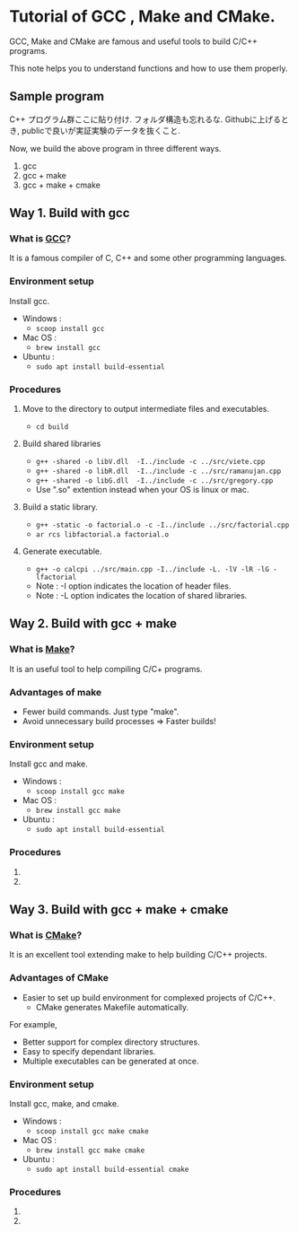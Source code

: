 # Tutorial of GCC , Make and CMake.
GCC, Make and CMake are famous and useful tools to build C/C++ programs.

This note helps you to understand functions and how to use them properly.

## Sample program

C++ プログラム群ここに貼り付け. 
フォルダ構造も忘れるな. 
Githubに上げるとき, publicで良いが実証実験のデータを抜くこと.


Now, we build the above program in three different ways.
1. gcc
2. gcc + make
3. gcc + make + cmake

## Way 1. Build with gcc
### What is [GCC](https://gcc.gnu.org/)?
It is a famous compiler of C, C++ and some other programming languages.

### Environment setup
Install gcc.
- Windows : 
    - `scoop install gcc`
- Mac OS : 
    - `brew install gcc`
- Ubuntu : 
    - `sudo apt install build-essential`

### Procedures

1. Move to the directory to output intermediate files and executables.
    - `cd build`

2. Build shared libraries
    - `g++ -shared -o libV.dll  -I../include -c ../src/viete.cpp`
    - `g++ -shared -o libR.dll  -I../include -c ../src/ramanujan.cpp`
    - `g++ -shared -o libG.dll  -I../include -c ../src/gregory.cpp`
    - Use ".so" extention instead when your OS is linux or mac.


3. Build a static library.
    - `g++ -static -o factorial.o -c -I../include ../src/factorial.cpp`
    - `ar rcs libfactorial.a factorial.o`


4. Generate executable.
    - `g++ -o calcpi ../src/main.cpp -I../include -L. -lV -lR -lG -lfactorial`
    - Note : -I option indicates the location of header files.
    - Note : -L option indicates the location of shared libraries.


## Way 2. Build with gcc + make
### What is [Make](https://www.gnu.org/software/make/)?
It is an useful tool to help compiling C/C+ programs.

### Advantages of make
- Fewer build commands. Just type "make".
- Avoid unnecessary build processes => Faster builds!

### Environment setup
Install gcc and make.
- Windows : 
    - `scoop install gcc make`
- Mac OS : 
    - `brew install gcc make`
- Ubuntu : 
    - `sudo apt install build-essential`

### Procedures
1. 
1. 



## Way 3. Build with gcc + make + cmake
### What is [CMake](https://cmake.org/)?
It is an excellent tool extending make to help building C/C++ projects.

### Advantages of CMake
- Easier to set up build environment for complexed projects of C/C++.
    - CMake generates Makefile automatically.

For example, 
- Better support for complex directory structures.
- Easy to specify dependant libraries.
- Multiple executables can be generated at once.

### Environment setup
Install gcc, make, and cmake.
- Windows : 
    - `scoop install gcc make cmake`
- Mac OS : 
    - `brew install gcc make cmake`
- Ubuntu : 
    - `sudo apt install build-essential cmake`

### Procedures
1. 
1. 







